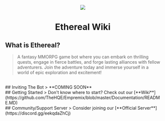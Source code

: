 <p align="center">
  <img src="https://github.com/AshTheDeveloper/Ethereal/assets/97385822/175f3ebf-1f0d-4f81-be71-37672980d35a/ae42c667bba11244fd1a2f59e63605a0.jpg">
</p>

<h1 align="center">Ethereal Wiki</h1>





## What is Ethereal?
> A fantasy MMORPG game bot where you can embark on thrilling quests, engage in fierce battles, and forge lasting alliances with fellow adventurers. Join the adventure today and immerse yourself in a world of epic exploration and excitement!

<br>
## Inviting The Bot
> **COMING SOON**

<br>
## Getting Started
> Don't know where to start? Check out our [**Wiki**](https://github.com/TheHQE/Empremix/blob/master/Documentation/README.MD)

<br>
## Community/Support Server
> Consider joining our [**Official Server**](https://discord.gg/eekqdaZhCj)
